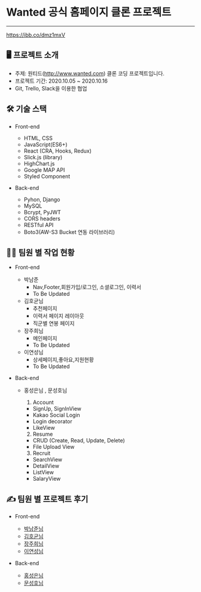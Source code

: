 

# Wanted 공식 홈페이지 클론 프로젝트 
-----------------------------------
https://ibb.co/dmz1mxV

## 🖥 프로젝트 소개


* 주제: 원티드(http://www.wanted.com) 클론 코딩 프로젝트입니다.
* 프로젝트 기간: 2020.10.05 ~ 2020.10.16
* Git, Trello, Slack을 이용한 협업

## 🛠 기술 스택

* Front-end
  - HTML, CSS
  - JavaScript(ES6+)
  - React (CRA, Hooks, Redux)
  - Slick.js (library)
  - HighChart.js
  - Google MAP API
  - Styled Component
  
* Back-end
  - Pyhon, Django
  - MySQL
  - Bcrypt, PyJWT
  - CORS headers
  - RESTful API
  - Boto3(AW-S3 Bucket 연동 라이브러리)

## 🧑‍💻 팀원 별 작업 현황

* Front-end
  - 박남준
    * Nav,Footer,회원가입/로그인, 소셜로그인, 이력서
    * To Be Updated
  - 김호균님
    * 추천페이지
    * 이력서 페이지 레이아웃
    * 직군별 연봉 페이지
  - 장주희님
    * 메인페이지
     * To Be Updated
  - 이연성님
    * 상세페이지,좋아요,지원현황
     * To Be Updated
    
 
* Back-end
  - 홍성은님 , 문성호님
  
    1. Account
      - SignUp, SignInView
      - Kakao Social Login
      - Login decorator
      - LikeView
      
    2. Resume
      - CRUD (Create, Read, Update, Delete)
      - File Upload View
      
    3. Recruit
      - SearchView
      - DetailView
      - ListView
      - SalaryView

## ✍️ 팀원 별 프로젝트 후기
  - Front-end
  
    * [박남준님]()
    * [김호균님](https://velog.io/@kyman19940214)
    * [장주희님]()
    * [이연성님]()
    
  - Back-end
   
    * [홍성은님]()
    * [문성호님]()
